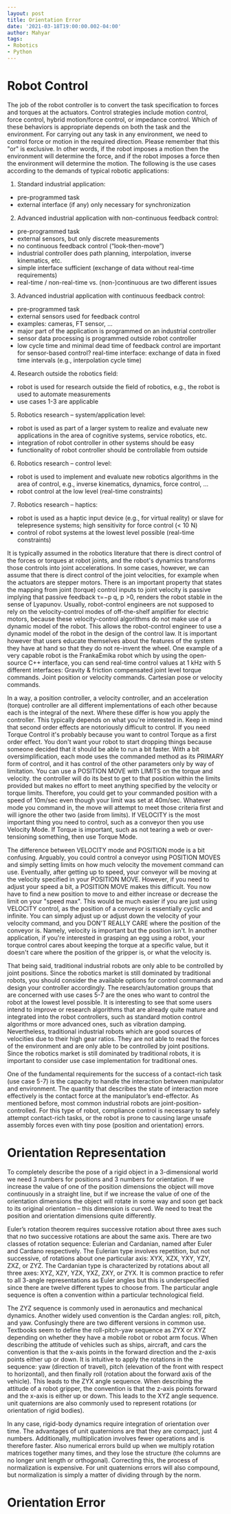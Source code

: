 ```yaml
---
layout: post
title: Orientation Error
date: '2021-03-18T19:00:00.002-04:00'
author: Mahyar
tags:
- Robotics
- Python
---
```


# Robot Control
The job of the robot controller is to convert the task specification to forces and torques at the actuators. Control strategies include motion control, force control, hybrid motion/force control, or impedance control. Which of these behaviors is appropriate depends on both the task and the environment. For carrying out any task in any environment, we need to control force or motion in the required direction. Please remember that this "or" is exclusive. In other words, if the robot imposes a motion then the environment will determine the force, and if the robot imposes a force then the environment will determine the motion. The following is the use cases according to the demands of typical robotic applications: 

1) Standard industrial application: 
* pre-programmed task 
* external interface (if any) only necessary for synchronization

2) Advanced industrial application with non-continuous feedback control: 
* pre-programmed task 
* external sensors, but only discrete measurements 
* no continuous feedback control (“look-then-move”) 
* industrial controller does path planning, interpolation, inverse kinematics, etc.
* simple interface sufficient (exchange of data without real-time requirements)
* real-time / non-real-time vs. (non-)continuous are two different issues

3) Advanced industrial application with continuous feedback control: 
* pre-programmed task 
* external sensors used for feedback control 
* examples: cameras, FT sensor, … 
* major part of the application is programmed on an industrial controller
* sensor data processing is programmed outside robot controller
* low cycle time and minimal dead time of feedback control are important for sensor-based control? real-time interface: exchange of data in fixed time intervals (e.g., interpolation cycle time)

4) Research outside the robotics field: 
* robot is used for research outside the field of robotics, e.g., the robot is used to automate measurements 
* use cases 1-3 are applicable

5) Robotics research – system/application level: 
* robot is used as part of a larger system to realize and evaluate new applications in the area of cognitive systems, service robotics, etc.
* integration of robot controller in other systems should be easy
* functionality of robot controller should be controllable from outside

6) Robotics research – control level: 
* robot is used to implement and evaluate new robotics algorithms in the area of control, e.g., inverse kinematics, dynamics, force control, …
* robot control at the low level (real-time constraints)

7) Robotics research – haptics: 
* robot is used as a haptic input device (e.g., for virtual reality) or slave for telepresence systems; high sensitivity for force control (< 10 N)
* control of robot systems at the lowest level possible (real-time constraints)

It is typically assumed in the robotics literature that there is direct control of the forces or torques at robot joints, and the robot's dynamics transforms those controls into joint accelerations. In some cases, however, we can assume that there is direct control of the joint velocities, for example when the actuators are stepper motors. There is an important property that states the mapping from joint (torque) control inputs to joint velocity is passive implying  that  passive  feedback τ=−p q, p >0, renders the robot stable in the sense of Lyapunov. Usually, robot-control engineers are not supposed to rely on the velocity-control modes of off-the-shelf amplifier for electric motors, because these velocity-control algorithms do not make use of a dynamic model of the robot. This allows the robot-control engineer to use a dynamic model of the robot in the design of the control law. It is important however that users educate themselves about the features of the system they have at hand so that they do not re-invent the wheel. One example of a very capable robot is the FrankaEmika robot which by using the open-source C++ interface, you can send real-time control values at 1 kHz with 5 different interfaces:
Gravity & friction compensated joint level torque commands.
Joint position or velocity commands.
Cartesian pose or velocity commands.

In a way, a position controller, a velocity controller, and an acceleration (torque) controller are all different implementations of each other because each is the integral of the next. Where these differ is how you apply the controller. This typically depends on what you're interested in. Keep in mind that second order effects are notoriously difficult to control. If you need Torque Control it's probably because you want to control Torque as a first order effect. You don't want your robot to start dropping things because someone decided that it should be able to run a bit faster. With a bit oversimplification, each mode uses the commanded method as its PRIMARY form of control, and it has control of the other parameters only by way of limitation. You can use a POSITION MOVE with LIMITS on the torque and velocity. the controller will do its best to get to that position within the limits provided but makes no effort to meet anything specified by the velocity or torque limits. Therefore, you could get to your commanded position with a speed of 10m/sec even though your limit was set at 40m/sec. Whatever mode you command in, the move will attempt to meet those criteria first and will ignore the other two (aside from limits). If VELOCITY is the most important thing you need to control, such as a conveyor then you use Velocity Mode. If Torque is important, such as not tearing a web or over-tensioning something, then use Torque Mode. 

The difference between VELOCITY mode and POSITION mode is a bit confusing. Arguably, you could control a conveyor using POSITION MOVES and simply setting limits on how much velocity the movement command can use. Eventually, after getting up to speed, your conveyor will be moving at the velocity specified in your POSITION MOVE. However, if you need to adjust your speed a bit, a POSITION MOVE makes this difficult. You now have to find a new position to move to and either increase or decrease the limit on your "speed max". This would be much easier if you are just using VELOCITY control, as the position of a conveyor is essentially cyclic and infinite. You can simply adjust up or adjust down the velocity of your velocity command, and you DON'T REALLY CARE where the position of the conveyor is. Namely, velocity is important but the position isn't. In another application, if you're interested in grasping an egg using a robot, your torque control cares about keeping the torque at a specific value, but it doesn't care where the position of the gripper is, or what the velocity is. 

That being said, traditional industrial robots are only able to be controlled by joint positions. Since the robotics market is still dominated by traditional robots, you should consider the available options for control commands and design your controller accordingly. The research/automation groups that are concerned with use cases 5-7 are the ones who want to control the robot at the lowest level possible. It is interesting to see that some users intend to improve or research algorithms that are already quite mature and integrated into the robot controllers, such as standard motion control algorithms or more advanced ones, such as vibration damping. Nevertheless, traditional industrial robots which are good sources of velocities due to their high gear ratios. They are not able to read the forces of the environment and are only able to be controlled by joint positions. Since the robotics market is still dominated by traditional robots, it is important to consider use case implementation for traditional ones.

One of the fundamental requirements for the success of a contact-rich task (use case 5-7) is the capacity to handle the interaction between manipulator and environment. The quantity that describes the state of interaction more effectively is the contact force at the manipulator’s end-effector. As mentioned before, most common industrial robots are joint-position-controlled. For this type of robot, compliance control is necessary to safely attempt contact-rich tasks, or the robot is prone to causing large unsafe assembly forces even with tiny pose (position and orientation) errors.

# Orientation Representation

To completely describe the pose of a rigid object in a 3-dimensional world we need 3 numbers for positions and 3 numbers for orientation. If we increase the value of one of the position dimensions the object will move continuously in a straight line, but if we increase the value of one of the orientation dimensions the object will rotate in some way and soon get back to its original orientation – this dimension is curved. We need to treat the position and orientation dimensions quite differently.

Euler’s rotation theorem requires successive rotation about three axes such that no two successive rotations are about the same axis. There are two classes of rotation sequence: Eulerian and Cardanian, named after Euler and Cardano respectively. The Eulerian type involves repetition, but not successive, of rotations about one particular axis: XYX, XZX, YXY, YZY, ZXZ, or ZYZ. The Cardanian type is characterized by rotations about all three axes: XYZ, XZY, YZX, YXZ, ZXY, or ZYX. It is common practice to refer to all 3-angle representations as Euler angles but this is underspecified since there are twelve different types to choose from. The particular angle sequence is often a convention within a particular technological field.

The ZYZ sequence is commonly used in aeronautics and mechanical dynamics. Another widely used convention is the Cardan angles: roll, pitch, and yaw. Confusingly there are two different versions in common use. Textbooks seem to define the roll-pitch-yaw sequence as ZYX or XYZ depending on whether they have a mobile robot or robot arm focus. When describing the attitude of vehicles such as ships, aircraft, and cars the convention is that the x-axis points in the forward direction and the z-axis points either up or down. It is intuitive to apply the rotations in the sequence: yaw (direction of travel), pitch (elevation of the front with respect to horizontal), and then finally roll (rotation about the forward axis of the vehicle). This leads to the ZYX angle sequence. When describing the attitude of a robot gripper, the convention is that the z-axis points forward and the x-axis is either up or down. This leads to the XYZ angle sequence. unit quaternions are also commonly used to represent rotations (or orientation of rigid bodies). 

In any case, rigid-body dynamics require integration of orientation over time. The advantages of unit quaternions are that they are compact, just 4 numbers. Additionally, mulltiplication involves fewer operations and is therefore faster. Also numerical errors build up when we multiply rotation matrices together many times, and they lose the structure (the columns are no longer unit length or orthogonal). Correcting this, the process of normalization is expensive. For unit quaternions errors will also compound, but normalization is simply a matter of dividing through by the norm.


# Orientation Error
